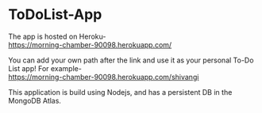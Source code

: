 # ToDoList-App

The app is hosted on Heroku- <br>
https://morning-chamber-90098.herokuapp.com/


You can add your own path after the link and use it as your personal To-Do List app!
For example- <br>
https://morning-chamber-90098.herokuapp.com/shivangi


This application is build using Nodejs, and has a persistent DB in the MongoDB Atlas.

